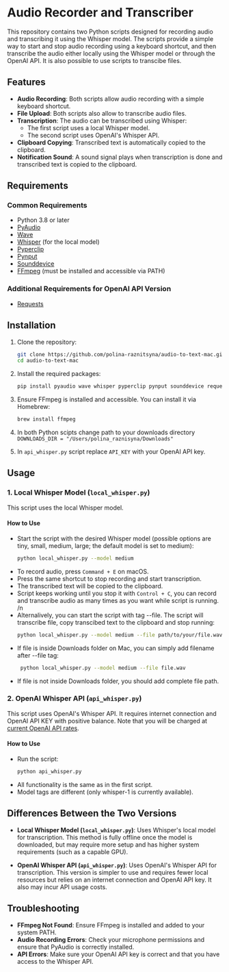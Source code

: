 # Audio Recorder and Transcriber

This repository contains two Python scripts designed for recording audio and transcribing it using the Whisper model. The scripts provide a simple way to start and stop audio recording using a keyboard shortcut, and then transcribe the audio either locally using the Whisper model or through the OpenAI API. It is also possible to use scripts to transcibe files. 

## Features

- **Audio Recording**: Both scripts allow audio recording with a simple keyboard shortcut.
- **File Upload**: Both scripts also allow to transcribe audio files.
- **Transcription**: The audio can be transcribed using Whisper:
  - The first script uses a local Whisper model.
  - The second script uses OpenAI's Whisper API.
- **Clipboard Copying**: Transcribed text is automatically copied to the clipboard.
- **Notification Sound**: A sound signal plays when transcription is done and transcribed text is copied to the clipboard.

## Requirements

### Common Requirements
- Python 3.8 or later
- [PyAudio](https://pypi.org/project/PyAudio/)
- [Wave](https://docs.python.org/3/library/wave.html)
- [Whisper](https://github.com/openai/whisper) (for the local model)
- [Pyperclip](https://pypi.org/project/pyperclip/)
- [Pynput](https://pypi.org/project/pynput/)
- [Sounddevice](https://pypi.org/project/sounddevice/)
- [FFmpeg](https://ffmpeg.org/) (must be installed and accessible via PATH)

### Additional Requirements for OpenAI API Version
- [Requests](https://pypi.org/project/requests/)

## Installation

1. Clone the repository:
    ```bash
    git clone https://github.com/polina-raznitsyna/audio-to-text-mac.git
    cd audio-to-text-mac
    ```

2. Install the required packages:
    ```bash
    pip install pyaudio wave whisper pyperclip pynput sounddevice requests
    ```

3. Ensure FFmpeg is installed and accessible. You can install it via Homebrew:
    ```bash
    brew install ffmpeg
    ```

4. In both Python scipts change path to your downloads directory `DOWNLOADS_DIR = "/Users/polina_raznisyna/Downloads"`

5. In `api_whisper.py` script replace `API_KEY` with your OpenAI API key.

## Usage

### 1. Local Whisper Model (`local_whisper.py`)

This script uses the local Whisper model.

#### How to Use

- Start the script with the desired Whisper model (possible options are tiny, small, medium, large; the default model is set to medium):
    ```bash
    python local_whisper.py --model medium
    ```
- To record audio, press `Command + E` on macOS.
- Press the same shortcut to stop recording and start transcription.
- The transcribed text will be copied to the clipboard.
- Script keeps working until you stop it with `Control + C`, you can record and transcribe audio as many times as you want while script is running.
/n
- Alternalively, you can start the script with tag --file. The script will transcribe file, copy transcibed text to the clipboard and stop running:
    ```bash
    python local_whisper.py --model medium --file path/to/your/file.wav
    ```
- If file is inside Downloads folder on Mac, you can simply add filename after --file tag:
   ```bash
    python local_whisper.py --model medium --file file.wav
    ```
- If file is not inside Downloads folder, you should add complete file path. 

### 2. OpenAI Whisper API (`api_whisper.py`)

This script uses OpenAI's Whisper API. It requires internet connection and OpenAI API KEY with positive balance. Note that you will be charged at [current OpenAI API rates](https://openai.com/api/pricing/).

#### How to Use

- Run the script:
    ```bash
    python api_whisper.py
    ```
- All functionality is the same as in the first script.
- Model tags are different (only whisper-1 is currently available).

## Differences Between the Two Versions

- **Local Whisper Model (`local_whisper.py`)**: Uses Whisper's local model for transcription. This method is fully offline once the model is downloaded, but may require more setup and has higher system requirements (such as a capable GPU).
  
- **OpenAI Whisper API (`api_whisper.py`)**: Uses OpenAI's Whisper API for transcription. This version is simpler to use and requires fewer local resources but relies on an internet connection and OpenAI API key. It also may incur API usage costs.

## Troubleshooting

- **FFmpeg Not Found**: Ensure FFmpeg is installed and added to your system PATH.
- **Audio Recording Errors**: Check your microphone permissions and ensure that PyAudio is correctly installed.
- **API Errors**: Make sure your OpenAI API key is correct and that you have access to the Whisper API.
